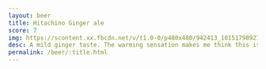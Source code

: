 ```yaml
---
layout: beer
title: Hitachino Ginger ale
score: 7
img: https://scontent.xx.fbcdn.net/v/t1.0-0/p480x480/942413_10151798927708745_1675671077_n.jpg?oh=e918695316622d559a2ae3f962ea81f0&oe=590C97BD
desc: A mild ginger taste. The warming sensation makes me think this isn't meant for summer
permalink: /beer/:title.html
---
```

